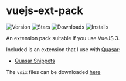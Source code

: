 # vuejs-ext-pack

![Version](https://vsmarketplacebadge.apphb.com/version/NdagiStanley.vuejs-ext-pack.svg)
![Stars](https://vsmarketplacebadge.apphb.com/rating-star/NdagiStanley.vuejs-ext-pack.svg)
![Downloads](https://vsmarketplacebadge.apphb.com/downloads/NdagiStanley.vuejs-ext-pack.svg)
![Installs](https://vsmarketplacebadge.apphb.com/installs/NdagiStanley.vuejs-ext-pack.svg)

An extension pack suitable if you use VueJS 3.

Included is an extension that I use with [Quasar](https://quasar.dev):

- [Quasar Snippets](https://marketplace.visualstudio.com/items?itemName=abdelaziz18003.quasar-snippets)

The `vsix` files can be downloaded [here](https://marketplace.visualstudio.com/items?itemName=NdagiStanley.vuejs-ext-pack&ssr=false#version-history)
